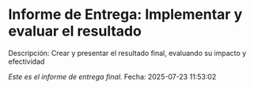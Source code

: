 # Informe de Entrega: Implementar y evaluar el resultado

Descripción: Crear y presentar el resultado final, evaluando su impacto y efectividad

*Este es el informe de entrega final.*
Fecha: 2025-07-23 11:53:02
